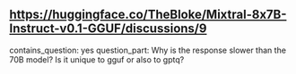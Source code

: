 ## https://huggingface.co/TheBloke/Mixtral-8x7B-Instruct-v0.1-GGUF/discussions/9

contains_question: yes
question_part: Why is the response slower than the 70B model? Is it unique to gguf or also to gptq? 